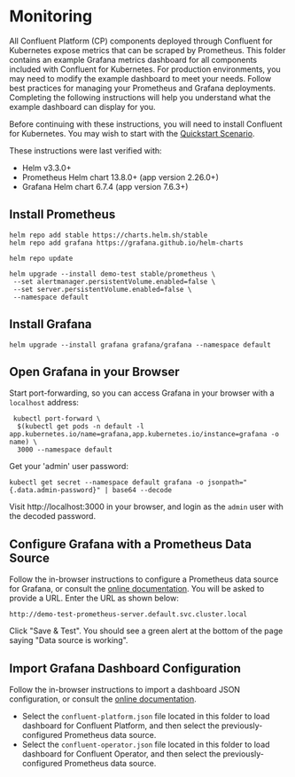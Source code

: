 # Monitoring

All Confluent Platform (CP) components deployed through Confluent for
Kubernetes expose metrics that can be scraped by Prometheus. This folder
contains an example Grafana metrics dashboard for all components included with
Confluent for Kubernetes. For production environments, you may need to modify
the example dashboard to meet your needs. Follow best practices for managing
your Prometheus and Grafana deployments. Completing the following instructions
will help you understand what the example dashboard can display for you.

Before continuing with these instructions, you will need to install Confluent
for Kubernetes. You may wish to start with the
[Quickstart Scenario](/quickstart-deploy/README.rst).

These instructions were last verified with:

* Helm v3.3.0+
* Prometheus Helm chart 13.8.0+ (app version 2.26.0+)
* Grafana Helm chart 6.7.4 (app version 7.6.3+)

## Install Prometheus
    helm repo add stable https://charts.helm.sh/stable
    helm repo add grafana https://grafana.github.io/helm-charts
    
    helm repo update

    helm upgrade --install demo-test stable/prometheus \
     --set alertmanager.persistentVolume.enabled=false \
     --set server.persistentVolume.enabled=false \
     --namespace default

## Install Grafana

    helm upgrade --install grafana grafana/grafana --namespace default

## Open Grafana in your Browser

Start port-forwarding, so you can access Grafana in your browser with a `localhost` address:

     kubectl port-forward \
      $(kubectl get pods -n default -l app.kubernetes.io/name=grafana,app.kubernetes.io/instance=grafana -o name) \
      3000 --namespace default

Get your 'admin' user password:

    kubectl get secret --namespace default grafana -o jsonpath="{.data.admin-password}" | base64 --decode

Visit http://localhost:3000 in your browser, and login as the `admin` user with the decoded password.

## Configure Grafana with a Prometheus Data Source

Follow the in-browser instructions to configure a Prometheus data source for Grafana, or consult the
[online documentation](https://prometheus.io/docs/visualization/grafana/#creating-a-prometheus-data-source). You will be asked
to provide a URL. Enter the URL as shown below:

    http://demo-test-prometheus-server.default.svc.cluster.local

Click "Save & Test". You should see a green alert at the bottom of the page saying "Data source
is working".

## Import Grafana Dashboard Configuration

Follow the in-browser instructions to import a dashboard JSON configuration, or consult the
[online documentation](https://grafana.com/docs/grafana/latest/reference/export_import/#importing-a-dashboard). 
- Select the `confluent-platform.json` file located in this folder to load dashboard for Confluent Platform, and then select the previously-configured Prometheus data source.
- Select the `confluent-operator.json` file located in this folder to load dashboard for Confluent Operator, and then select the previously-configured Prometheus data source.


